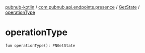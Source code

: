 [pubnub-kotlin](../../index.md) / [com.pubnub.api.endpoints.presence](../index.md) / [GetState](index.md) / [operationType](./operation-type.md)

# operationType

`fun operationType(): PNGetState`